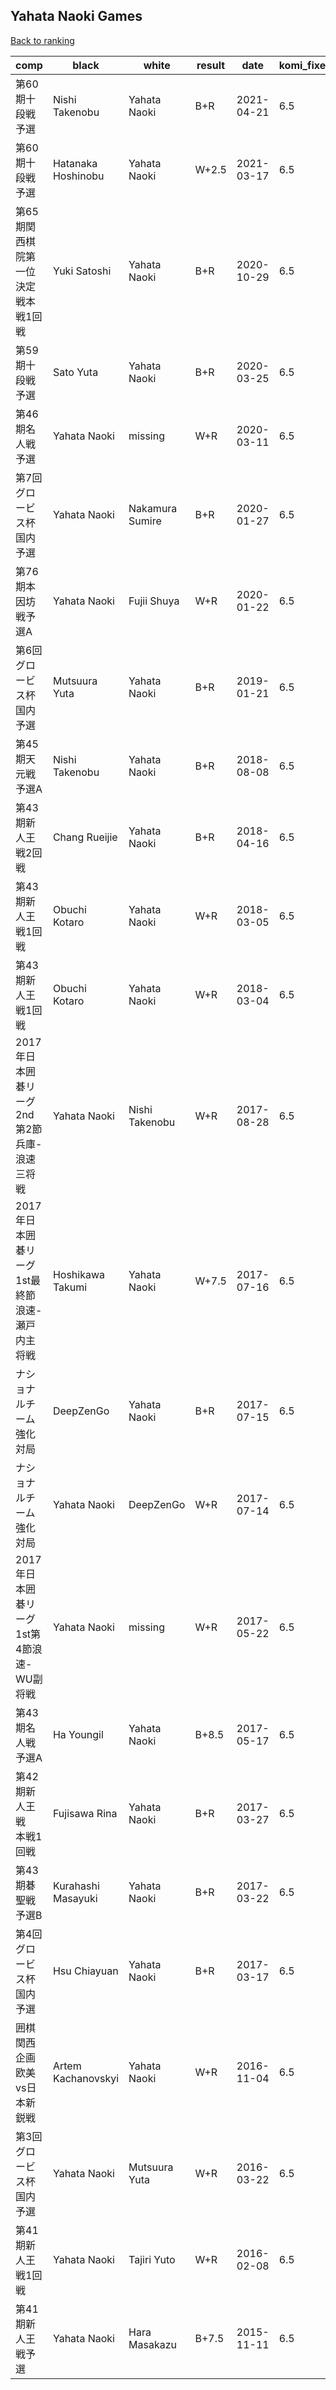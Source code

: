## Yahata Naoki Games

[Back to ranking](index.md)




| **comp** | **black** | **white** | **result** | **date** | **komi_fixed** | **kifu** | 
| --- | --- | --- | --- | --- | --- | --- |
| 第60期十段戦予選 | Nishi Takenobu | Yahata Naoki | B+R | 2021-04-21 | 6.5 | [Kifu](https://kifudepot.net/kifucontents.php?id=U93vJP0rTLzNxh%2FPLHJqyQ%3D%3D) | 
| 第60期十段戦予選 | Hatanaka Hoshinobu | Yahata Naoki | W+2.5 | 2021-03-17 | 6.5 | [Kifu](https://kifudepot.net/kifucontents.php?id=3pex2HtEeRgckkjIXGmsIw%3D%3D) | 
| 第65期関西棋院第一位決定戦本戦1回戦 | Yuki Satoshi | Yahata Naoki | B+R | 2020-10-29 | 6.5 | [Kifu](https://kifudepot.net/kifucontents.php?id=Eq0il5h03Q%2BTsWlouHjpxw%3D%3D) | 
| 第59期十段戦予選 | Sato Yuta | Yahata Naoki | B+R | 2020-03-25 | 6.5 | [Kifu](https://kifudepot.net/kifucontents.php?id=76m%2B9PYqosfaty7btgMZAQ%3D%3D) | 
| 第46期名人戦予選 | Yahata Naoki | missing | W+R | 2020-03-11 | 6.5 | [Kifu](https://kifudepot.net/kifucontents.php?id=sMsNkD9tR9mOMjZDueBWNg%3D%3D) | 
| 第7回グロービス杯国内予選 | Yahata Naoki | Nakamura Sumire | B+R | 2020-01-27 | 6.5 | [Kifu](https://kifudepot.net/kifucontents.php?id=PtUuzc3StUlGF83uvDRGIw%3D%3D) | 
| 第76期本因坊戦予選A | Yahata Naoki | Fujii Shuya | W+R | 2020-01-22 | 6.5 | [Kifu](https://kifudepot.net/kifucontents.php?id=LwjKPnfz3eBIIBZ0w8L6fA%3D%3D) | 
| 第6回グロービス杯国内予選 | Mutsuura Yuta | Yahata Naoki | B+R | 2019-01-21 | 6.5 | [Kifu](https://kifudepot.net/kifucontents.php?id=h%2B4GNkjDwHcmncxZZ7aWtg%3D%3D) | 
| 第45期天元戦予選A | Nishi Takenobu | Yahata Naoki | B+R | 2018-08-08 | 6.5 | [Kifu](https://kifudepot.net/kifucontents.php?id=abeUHha%2BNbwDnEZHYMjPAg%3D%3D) | 
| 第43期新人王戦2回戦 | Chang Rueijie | Yahata Naoki | B+R | 2018-04-16 | 6.5 | [Kifu](https://kifudepot.net/kifucontents.php?id=x0T8bg22clR33gblqy%2Fjuw%3D%3D) | 
| 第43期新人王戦1回戦 | Obuchi Kotaro | Yahata Naoki | W+R | 2018-03-05 | 6.5 | [Kifu](https://kifudepot.net/kifucontents.php?id=mYsi7gkXguw7U16rPhB7EA%3D%3D) | 
| 第43期新人王戦1回戦 | Obuchi Kotaro | Yahata Naoki | W+R | 2018-03-04 | 6.5 | [Kifu](https://kifudepot.net/kifucontents.php?id=hDhgNgXvm%2Bj6%2FGMArxxvvw%3D%3D) | 
| 2017年日本囲碁リーグ2nd第2節兵庫-浪速三将戦 | Yahata Naoki | Nishi Takenobu | W+R | 2017-08-28 | 6.5 | [Kifu](https://kifudepot.net/kifucontents.php?id=NG85PDHJyLUbhIn1blPoCw%3D%3D) | 
| 2017年日本囲碁リーグ1st最終節浪速-瀬戸内主将戦 | Hoshikawa Takumi | Yahata Naoki | W+7.5 | 2017-07-16 | 6.5 | [Kifu](https://kifudepot.net/kifucontents.php?id=8C3SOimafMqSvDp4wZRV0w%3D%3D) | 
| ナショナルチーム強化対局 | DeepZenGo | Yahata Naoki | B+R | 2017-07-15 | 6.5 | [Kifu](https://kifudepot.net/kifucontents.php?id=Z8S6pA3veiNG5cg4iTa5GA%3D%3D) | 
| ナショナルチーム強化対局 | Yahata Naoki | DeepZenGo | W+R | 2017-07-14 | 6.5 | [Kifu](https://kifudepot.net/kifucontents.php?id=BDmdethW9eaCZyaUgFeJaA%3D%3D) | 
| 2017年日本囲碁リーグ1st第4節浪速-WU副将戦 | Yahata Naoki | missing | W+R | 2017-05-22 | 6.5 | [Kifu](https://kifudepot.net/kifucontents.php?id=sxF0LSRreOESURruzOpmdg%3D%3D) | 
| 第43期名人戦予選A | Ha Youngil | Yahata Naoki | B+8.5 | 2017-05-17 | 6.5 | [Kifu](https://kifudepot.net/kifucontents.php?id=YzKp5EFC90WU3owqXYrJMw%3D%3D) | 
| 第42期新人王戦　本戦1回戦 | Fujisawa Rina | Yahata Naoki | B+R | 2017-03-27 | 6.5 | [Kifu](https://kifudepot.net/kifucontents.php?id=pBUkCqrhopns3uTTF6UVgA%3D%3D) | 
| 第43期碁聖戦　予選B | Kurahashi Masayuki | Yahata Naoki | B+R | 2017-03-22 | 6.5 | [Kifu](https://kifudepot.net/kifucontents.php?id=I%2FZtjALTP9syXgHdo551Xw%3D%3D) | 
| 第4回グロービス杯国内予選 | Hsu Chiayuan | Yahata Naoki | B+R | 2017-03-17 | 6.5 | [Kifu](https://kifudepot.net/kifucontents.php?id=Qn4ygOArI0aP7xycPKZUOQ%3D%3D) | 
| 囲棋関西企画欧美vs日本新鋭戦 | Artem Kachanovskyi | Yahata Naoki | W+R | 2016-11-04 | 6.5 | [Kifu](https://kifudepot.net/kifucontents.php?id=H9gKRnO7qq8yqE6EbhIldg%3D%3D) | 
| 第3回グロービス杯国内予選 | Yahata Naoki | Mutsuura Yuta | W+R | 2016-03-22 | 6.5 | [Kifu](https://kifudepot.net/kifucontents.php?id=zyFT3u3%2BoFy1qOWXSZ%2BxZA%3D%3D) | 
| 第41期新人王戦1回戦 | Yahata Naoki | Tajiri Yuto | W+R | 2016-02-08 | 6.5 | [Kifu](https://kifudepot.net/kifucontents.php?id=h2fAULg23o13n5r5zNbH4g%3D%3D) | 
| 第41期新人王戦予選 | Yahata Naoki | Hara Masakazu | B+7.5 | 2015-11-11 | 6.5 | [Kifu](https://kifudepot.net/kifucontents.php?id=JYg1QhHQybYpaWGJTfbKMw%3D%3D) |




